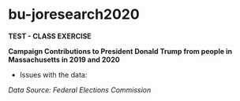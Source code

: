 # bu-joresearch2020

**TEST - CLASS EXERCISE** 

**Campaign Contributions to President Donald Trump from people in Massachusetts in 2019 and 2020**

* Issues with the data: 

*Data Source: Federal Elections Commission*

